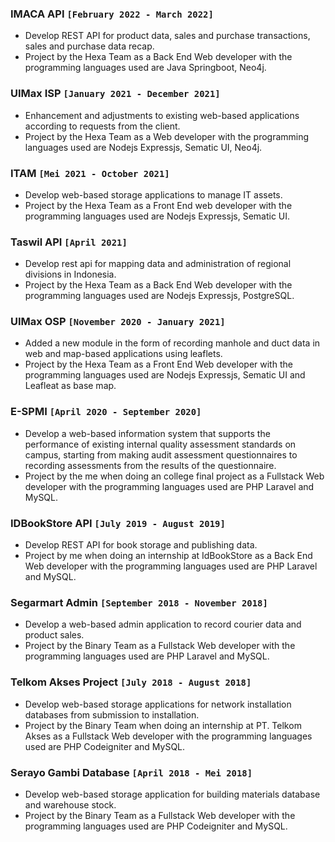 ### IMACA API `[February 2022 - March 2022]`
- Develop REST API for product data, sales and purchase transactions, sales and purchase data recap.
- Project by the Hexa Team as a Back End Web developer with the programming languages used are Java Springboot, Neo4j.

### UIMax ISP `[January 2021 - December 2021]`
- Enhancement and adjustments to existing web-based applications according to requests from the client.
- Project by the Hexa Team as a Web developer with the programming languages used are Nodejs Expressjs, Sematic UI, Neo4j.

### ITAM `[Mei 2021 - October 2021]`
- Develop web-based storage applications to manage IT assets.
- Project by the Hexa Team as a Front End web developer with the programming languages used are Nodejs Expressjs, Sematic UI.

### Taswil API `[April 2021]`
- Develop rest api for mapping data and administration of regional divisions in Indonesia.
- Project by the Hexa Team as a Back End Web developer with the programming languages used are Nodejs Expressjs, PostgreSQL.

### UIMax OSP `[November 2020 - January 2021]`
- Added a new module in the form of recording manhole and duct data in web and map-based applications using leaflets.
- Project by the Hexa Team as a Front End Web developer with the programming languages used are Nodejs Expressjs, Sematic UI and Leafleat as base map.

### E-SPMI `[April 2020 - September 2020]`
- Develop a web-based information system that supports the performance of existing internal quality assessment standards on campus, starting from making audit assessment questionnaires to recording assessments from the results of the questionnaire.
- Project by the me when doing an college final project as a Fullstack Web developer with the programming languages used are PHP Laravel and MySQL.

### IDBookStore API `[July 2019 - August 2019]`
- Develop REST API for book storage and publishing data.
- Project by me when doing an internship at IdBookStore as a Back End Web developer with the programming languages used are PHP Laravel and MySQL.

### Segarmart Admin  `[September 2018 - November 2018]`
- Develop a web-based admin application to record courier data and product sales.
- Project by the Binary Team as a Fullstack Web developer with the programming languages used are PHP Laravel and MySQL.

### Telkom Akses Project `[July 2018 - August 2018]`
- Develop web-based storage applications for network installation databases from submission to installation.
- Project by the Binary Team when doing an internship at PT. Telkom Akses as a Fullstack Web developer with the programming languages used are PHP Codeigniter and MySQL.

### Serayo Gambi Database `[April 2018 - Mei 2018]`
- Develop web-based storage application for building materials database and warehouse stock.
- Project by the Binary Team as a Fullstack Web developer with the programming languages used are PHP Codeigniter and MySQL.

